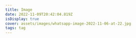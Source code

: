 ```yaml
---
title: Image
date: 2022-11-09T20:42:04.819Z
isDisplay: true
cover: assets/images/whatsapp-image-2022-11-06-at-22.jpg
tags: tag
---
```

